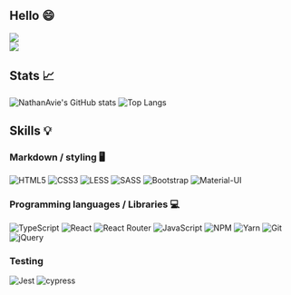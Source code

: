 
## Hello 😄
<a href="https://twitter.com/NathanAvie" target="_blank" height="50">
  <img src="https://img.shields.io/twitter/follow/NathanAvie?label=Follow%20me" />
</a>
<br />
<a href="https://github.com/NathanAvie" target="_blank" height="50">
  <img src="https://img.shields.io/github/followers/Nathanavie?label=Github%20followers&style=social">
</a>

## Stats 📈
![NathanAvie's GitHub stats](https://github-readme-stats.vercel.app/api?username=NathanAvie&show_icons=true&theme=blueberry&hide_rank=false&count_private=true)
![Top Langs](https://github-readme-stats.vercel.app/api/top-langs/?username=NathanAvie&theme=blueberry&layout=compact)

## Skills 💡

### Markdown / styling 🖥
![HTML5](https://img.shields.io/badge/html5-%23E34F26.svg?style=for-the-badge&logo=html5&logoColor=white)
![CSS3](https://img.shields.io/badge/css3-%231572B6.svg?style=for-the-badge&logo=css3&logoColor=white)
![LESS](https://img.shields.io/badge/less-hotpink.svg?style=for-the-badge&logo=less&logoColor=white)
![SASS](https://img.shields.io/badge/SASS-hotpink.svg?style=for-the-badge&logo=SASS&logoColor=white)
![Bootstrap](https://img.shields.io/badge/bootstrap-%23563D7C.svg?style=for-the-badge&logo=bootstrap&logoColor=white)
![Material-UI](https://img.shields.io/badge/material-ui-%2338B2AC.svg?style=for-the-badge&logo=material-ui&logoColor=white)

### Programming languages / Libraries 💻
![TypeScript](https://img.shields.io/badge/typescript-%23007ACC.svg?style=for-the-badge&logo=typescript&logoColor=white)
![React](https://img.shields.io/badge/react-%2320232a.svg?style=for-the-badge&logo=react&logoColor=%2361DAFB)
![React Router](https://img.shields.io/badge/React_Router-CA4245?style=for-the-badge&logo=react-router&logoColor=white)
![JavaScript](https://img.shields.io/badge/javascript-%23323330.svg?style=for-the-badge&logo=javascript&logoColor=%23F7DF1E)
![NPM](https://img.shields.io/badge/NPM-%23000000.svg?style=for-the-badge&logo=npm&logoColor=white)
![Yarn](https://img.shields.io/badge/yarn-%232C8EBB.svg?style=for-the-badge&logo=yarn&logoColor=white)
![Git](https://img.shields.io/badge/git-%23F05033.svg?style=for-the-badge&logo=git&logoColor=white)
![jQuery](https://img.shields.io/badge/jquery-%230769AD.svg?style=for-the-badge&logo=jquery&logoColor=white)

### Testing
![Jest](https://img.shields.io/badge/-jest-%23C21325?style=for-the-badge&logo=jest&logoColor=white)
![cypress](https://img.shields.io/badge/-cypress-%23E5E5E5?style=for-the-badge&logo=cypress&logoColor=058a5e)
